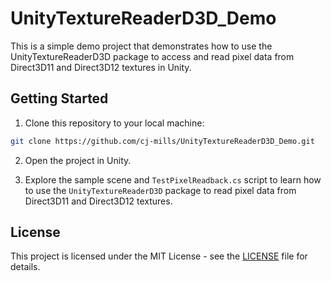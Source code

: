 # UnityTextureReaderD3D_Demo
 This is a simple demo project that demonstrates how to use the UnityTextureReaderD3D package to access and read pixel data from Direct3D11 and Direct3D12 textures in Unity.


## Getting Started

1. Clone this repository to your local machine:
```bash
git clone https://github.com/cj-mills/UnityTextureReaderD3D_Demo.git
```
2. Open the project in Unity.

3. Explore the sample scene and `TestPixelReadback.cs`  script to learn how to use the `UnityTextureReaderD3D` package to read pixel data from Direct3D11 and Direct3D12 textures.

## License

This project is licensed under the MIT License - see the [LICENSE](LICENSE) file for details.
